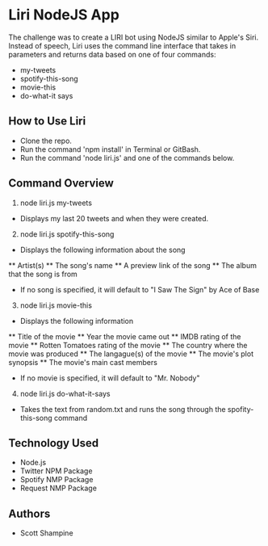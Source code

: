 # Liri NodeJS App

The challenge was to create a LIRI bot using NodeJS similar to Apple's Siri. Instead of speech, Liri uses the command line interface that takes in parameters and returns data based on one of four commands:

* my-tweets
* spotify-this-song
* movie-this
* do-what-it says

## How to Use Liri

* Clone the repo.
* Run the command 'npm install' in Terminal or GitBash.
* Run the command 'node liri.js' and one of the commands below.

## Command Overview

1. node liri.js my-tweets

* Displays my last 20 tweets and when they were created.

2. node liri.js spotify-this-song <song name>

* Displays the following information about the song

** Artist(s)
** The song's name
** A preview link of the song
** The album that the song is from

* If no song is specified, it will default to "I Saw The Sign" by Ace of Base

3. node liri.js movie-this <movie name>

* Displays the following information

** Title of the movie
** Year the movie came out
** IMDB rating of the movie
** Rotten Tomatoes rating of the movie
** The country where the movie was produced
** The langague(s) of the movie
** The movie's plot synopsis
** The movie's main cast members

* If no movie is specified, it will default to "Mr. Nobody"

4. node liri.js do-what-it-says

* Takes the text from random.txt and runs the song through the spofity-this-song command

## Technology Used

* Node.js
* Twitter NPM Package 
* Spotify NMP Package
* Request NMP Package

## Authors

* Scott Shampine